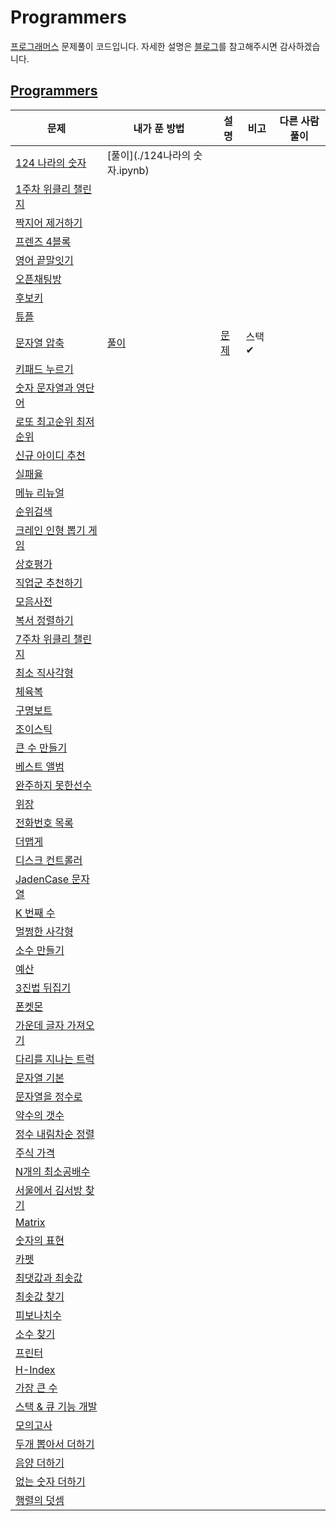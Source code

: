 # Programmers

[프로그래머스](https://programmers.co.kr/learn/challenges) 문제풀이 코드입니다.
 자세한 설명은 [블로그](https://velog.io/@letgodchan0/series/%ED%94%84%EB%A1%9C%EA%B7%B8%EB%9E%98%EB%A8%B8%EC%8A%A4)를 참고해주시면 감사하겠습니다.

## [Programmers](https://programmers.co.kr/learn/challenges)



| 문제                                                         | 내가 푼 방법                   | 설명                                         | 비고   | 다른 사람 풀이 |
| ------------------------------------------------------------ | ------------------------------ | -------------------------------------------- | ------ | -------------- |
| [124 나라의 숫자](https://programmers.co.kr/learn/courses/30/lessons/12899) | [풀이](./124나라의 숫자.ipynb) |                                              |        |                |
| [1주차 위클리 챌린지](https://programmers.co.kr/learn/courses/30/lessons/82612) |                                |                                              |        |                |
| [짝지어 제거하기](https://programmers.co.kr/learn/courses/30/lessons/12973) |                                |                                              |        |                |
| [프렌즈 4블록](https://programmers.co.kr/learn/courses/30/lessons/17679) |                                |                                              |        |                |
| [영어 끝말잇기](https://programmers.co.kr/learn/courses/30/lessons/12981) |                                |                                              |        |                |
| [오픈채팅방](https://programmers.co.kr/learn/courses/30/lessons/42888) |                                |                                              |        |                |
| [후보키](https://programmers.co.kr/learn/courses/30/lessons/42890) |                                |                                              |        |                |
| [튜플](https://programmers.co.kr/learn/courses/30/lessons/64065) |                                |                                              |        |                |
| [문자열 압축](https://programmers.co.kr/learn/courses/30/lessons/60057) | [풀이](./1010.py)              | [문제](https://www.acmicpc.net/problem/1010) | 스택 ✔ |                |
| [키패드 누르기](https://programmers.co.kr/learn/courses/30/lessons/67256) |                                |                                              |        |                |
| [숫자 문자열과 영단어](https://programmers.co.kr/learn/courses/30/lessons/81301?language=python3) |                                |                                              |        |                |
| [로또 최고순위 최저순위](https://programmers.co.kr/learn/challenges) |                                |                                              |        |                |
| [신규 아이디 추천](https://programmers.co.kr/learn/courses/30/lessons/72410) |                                |                                              |        |                |
| [실패율](https://programmers.co.kr/learn/courses/30/lessons/42889) |                                |                                              |        |                |
| [메뉴 리뉴얼](https://programmers.co.kr/learn/courses/30/lessons/72411) |                                |                                              |        |                |
| [순위검색](https://programmers.co.kr/learn/courses/30/lessons/72412) |                                |                                              |        |                |
| [크레인 인형 뽑기 게임](https://programmers.co.kr/learn/courses/30/lessons/64061) |                                |                                              |        |                |
| [상호평가](https://programmers.co.kr/learn/courses/30/lessons/83201) |                                |                                              |        |                |
| [직업군 추천하기](https://programmers.co.kr/learn/courses/30/lessons/84325) |                                |                                              |        |                |
| [모음사전](https://programmers.co.kr/learn/courses/30/lessons/84512) |                                |                                              |        |                |
| [복서 정렬하기](https://programmers.co.kr/learn/courses/30/lessons/85002) |                                |                                              |        |                |
| [7주차 위클리 챌린지](https://programmers.co.kr/learn/courses/30/lessons/86048) |                                |                                              |        |                |
| [최소 직사각형](https://programmers.co.kr/learn/courses/30/lessons/86491) |                                |                                              |        |                |
| [체육복](https://programmers.co.kr/learn/courses/30/lessons/42862) |                                |                                              |        |                |
| [구명보트](https://programmers.co.kr/learn/courses/30/lessons/42885) |                                |                                              |        |                |
| [조이스틱](https://programmers.co.kr/learn/courses/30/lessons/42860) |                                |                                              |        |                |
| [큰 수 만들기](https://programmers.co.kr/learn/courses/30/lessons/42883) |                                |                                              |        |                |
| [베스트 앨범](https://programmers.co.kr/learn/courses/30/lessons/42579) |                                |                                              |        |                |
| [완주하지 못한선수](https://programmers.co.kr/learn/courses/30/lessons/42576) |                                |                                              |        |                |
| [위장](https://programmers.co.kr/learn/courses/30/lessons/42578) |                                |                                              |        |                |
| [전화번호 목록](https://programmers.co.kr/learn/courses/30/lessons/42577) |                                |                                              |        |                |
| [더맵게](https://programmers.co.kr/learn/courses/30/lessons/42626) |                                |                                              |        |                |
| [디스크 컨트롤러](https://programmers.co.kr/learn/courses/30/lessons/42627) |                                |                                              |        |                |
| [JadenCase 문자열](https://programmers.co.kr/learn/courses/30/lessons/12951) |                                |                                              |        |                |
| [K 번째 수](https://programmers.co.kr/learn/courses/30/lessons/42748) |                                |                                              |        |                |
| [멀쩡한 사각형](https://programmers.co.kr/learn/courses/30/lessons/62048) |                                |                                              |        |                |
| [소수 만들기](https://programmers.co.kr/learn/courses/30/lessons/12977) |                                |                                              |        |                |
| [예산](https://programmers.co.kr/learn/courses/30/lessons/12982) |                                |                                              |        |                |
| [3진법 뒤집기](https://programmers.co.kr/learn/courses/30/lessons/68935) |                                |                                              |        |                |
| [폰켓몬](https://programmers.co.kr/learn/courses/30/lessons/1845) |                                |                                              |        |                |
| [가운데 글자 가져오기](https://programmers.co.kr/learn/courses/30/lessons/12903) |                                |                                              |        |                |
| [다리를 지나는 트럭](https://programmers.co.kr/learn/courses/30/lessons/42583) |                                |                                              |        |                |
| [문자열 기본](https://programmers.co.kr/learn/courses/30/lessons/12917) |                                |                                              |        |                |
| [문자열을 정수로](https://programmers.co.kr/learn/courses/30/lessons/12925) |                                |                                              |        |                |
| [약수의 갯수](https://programmers.co.kr/learn/courses/30/lessons/77884) |                                |                                              |        |                |
| [정수 내림차순 정렬](https://programmers.co.kr/learn/courses/30/lessons/12933) |                                |                                              |        |                |
| [주식 가격](https://programmers.co.kr/learn/courses/30/lessons/42584) |                                |                                              |        |                |
| [N개의 최소공배수](https://programmers.co.kr/learn/courses/30/lessons/12953) |                                |                                              |        |                |
| [서울에서 김서방 찾기](https://programmers.co.kr/learn/courses/30/lessons/12919) |                                |                                              |        |                |
| [Matrix](https://programmers.co.kr/learn/courses/30/lessons/12949) |                                |                                              |        |                |
| [숫자의 표현](https://programmers.co.kr/learn/courses/30/lessons/12924) |                                |                                              |        |                |
| [카펫](https://programmers.co.kr/learn/courses/30/lessons/42842) |                                |                                              |        |                |
| [최댓값과 최솟값](https://programmers.co.kr/learn/courses/30/lessons/12939) |                                |                                              |        |                |
| [최솟값 찾기](https://programmers.co.kr/learn/courses/30/lessons/12941) |                                |                                              |        |                |
| [피보나치수](https://programmers.co.kr/learn/courses/30/lessons/12945) |                                |                                              |        |                |
| [소수 찾기](https://programmers.co.kr/learn/courses/30/lessons/42839) |                                |                                              |        |                |
| [프린터](https://programmers.co.kr/learn/courses/30/lessons/42587) |                                |                                              |        |                |
| [H-Index](https://programmers.co.kr/learn/courses/30/lessons/42747) |                                |                                              |        |                |
| [가장 큰 수](https://programmers.co.kr/learn/courses/30/lessons/42746) |                                |                                              |        |                |
| [스택 & 큐 기능 개발](https://programmers.co.kr/learn/courses/30/lessons/42586) |                                |                                              |        |                |
| [모의고사](https://programmers.co.kr/learn/courses/30/lessons/42840) |                                |                                              |        |                |
| [두개 뽑아서 더하기](https://programmers.co.kr/learn/courses/30/lessons/68644) |                                |                                              |        |                |
| [음양 더하기](https://programmers.co.kr/learn/courses/30/lessons/76501) |                                |                                              |        |                |
| [없는 숫자 더하기](https://programmers.co.kr/learn/courses/30/lessons/86051) |                                |                                              |        |                |
| [행렬의 덧셈](https://programmers.co.kr/learn/courses/30/lessons/12950) |                                |                                              |        |                |


